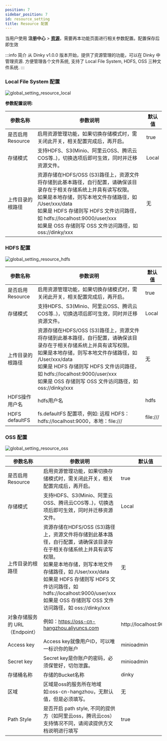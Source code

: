 ```yaml
---
position: 7
sidebar_position: 7
id: resource_setting
title: Resource 配置
---
```



当用户使用 **注册中心** > **[资源](../../register_center/resource)**，需要再本功能页面进行相关参数配置。配置保存后即生效

:::info 简介
从 Dinky v1.0.0 版本开始，提供了资源管理的功能，可以在 Dinky 中管理资源. 方便管理各个文件系统, 支持了 Local File System,
HDFS, OSS 三种文件系统.
:::

### Local File System 配置

![global_setting_resource_local](http://pic.dinky.org.cn/dinky/docs/test/global_setting_resource_local.png)

**参数配置说明:**

| 参数名称         | 参数说明                                                                                                                                                                                                                   | 默认值   |
|--------------|------------------------------------------------------------------------------------------------------------------------------------------------------------------------------------------------------------------------|-------|
| 是否启用Resource | 启用资源管理功能，如果切换存储模式时，需关闭此开关，相关配置完成后，再开启。                                                                                                                                                                                 | true  |
| 存储模式         | 支持HDFS、S3(Minio、阿里云OSS、腾讯云COS等..)，切换选项后即可生效，同时并迁移资源文件。                                                                                                                                                                 | Local |
| 上传目录的根路径     | 资源存储在HDFS/OSS (S3)路径上，资源文件将存储到此基本路径，自行配置，请确保该目录存在于相关存储系统上并具有读写权限。<br/>如果是本地存储，则写本地文件存储路径，如 /User/xxx/data<br/>如果是 HDFS 存储则写 HDFS 文件访问路径，如 hdfs://localhost:9000/user/xxx<br/>如果是 OSS 存储则写 OSS 文件访问路径，如 oss://dinky/xxx | 无     |




### HDFS 配置

![global_setting_resource_hdfs](http://pic.dinky.org.cn/dinky/docs/test/global_setting_resource_hdfs.png)

| 参数名称           | 参数说明                                                                                                                                                                                                                   | 默认值      |
|----------------|------------------------------------------------------------------------------------------------------------------------------------------------------------------------------------------------------------------------|----------|
| 是否启用Resource   | 启用资源管理功能，如果切换存储模式时，需关闭此开关，相关配置完成后，再开启。                                                                                                                                                                                 | true     |
| 存储模式           | 支持HDFS、S3(Minio、阿里云OSS、腾讯云COS等..)，切换选项后即可生效，同时并迁移资源文件。                                                                                                                                                                 | Local    |
| 上传目录的根路径       | 资源存储在HDFS/OSS (S3)路径上，资源文件将存储到此基本路径，自行配置，请确保该目录存在于相关存储系统上并具有读写权限。<br/>如果是本地存储，则写本地文件存储路径，如 /User/xxx/data<br/>如果是 HDFS 存储则写 HDFS 文件访问路径，如 hdfs://localhost:9000/user/xxx<br/>如果是 OSS 存储则写 OSS 文件访问路径，如 oss://dinky/xxx | 无        |
| HDFS操作用户名      | hdfs用户名                                                                                                                                                                                                                | hdfs     |
| HDFS defaultFS | fs.defaultFS 配置项，例如: 远程 HDFS：hdfs://localhost:9000，本地：file:///                                                                                                                                                         | file:/// |

### OSS 配置

![global_setting_resource_oss](http://pic.dinky.org.cn/dinky/docs/test/global_setting_resource_oss.png)

| 参数名称                  | 参数说明                                                                                                                                                                                                                   | 默认值                   |
|-----------------------|------------------------------------------------------------------------------------------------------------------------------------------------------------------------------------------------------------------------|-----------------------|
| 是否启用Resource          | 启用资源管理功能，如果切换存储模式时，需关闭此开关，相关配置完成后，再开启。                                                                                                                                                                                 | true                  |
| 存储模式                  | 支持HDFS、S3(Minio、阿里云OSS、腾讯云COS等..)，切换选项后即可生效，同时并迁移资源文件。                                                                                                                                                                 | Local                 |
| 上传目录的根路径              | 资源存储在HDFS/OSS (S3)路径上，资源文件将存储到此基本路径，自行配置，请确保该目录存在于相关存储系统上并具有读写权限。<br/>如果是本地存储，则写本地文件存储路径，如 /User/xxx/data<br/>如果是 HDFS 存储则写 HDFS 文件访问路径，如 hdfs://localhost:9000/user/xxx<br/>如果是 OSS 存储则写 OSS 文件访问路径，如 oss://dinky/xxx | 无                     |
| 对象存储服务的 URL（Endpoint） | 例如：https://oss-cn-hangzhou.aliyuncs.com                                                                                                                                                                                | http://localhost:9000 |
| Access key            | Access key就像用户ID，可以唯一标识你的账户                                                                                                                                                                                            | minioadmin            |
| Secret key            | Secret key是你账户的密码，必须保管好，切勿泄露。                                                                                                                                                                                          | minioadmin            |
| 存储桶名称                 | 存储的Bucket名称                                                                                                                                                                                                            | dinky                 |
| 区域                    | 区域是oss的服务所在地域 如:oss-cn-hangzhou，无默认值，但是必须填写。                                                                                                                                                                           | 无                     |
| Path Style            | 是否开启 path style, 不同的提供方（如阿里云oss，腾讯云cos）支持情况不同，请阅读提供方文档说明进行填写                                                                                                                                                           | true                  |


